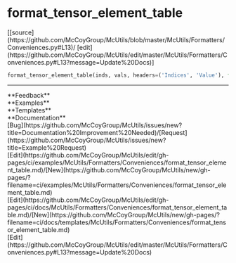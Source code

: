 # <a id="McUtils.Formatters.Conveniences.format_tensor_element_table">format_tensor_element_table</a>
<div class="docs-source-link" markdown="1">
[[source](https://github.com/McCoyGroup/McUtils/blob/master/McUtils/Formatters/Conveniences.py#L13)/
[edit](https://github.com/McCoyGroup/McUtils/edit/master/McUtils/Formatters/Conveniences.py#L13?message=Update%20Docs)]
</div>

```python
format_tensor_element_table(inds, vals, headers=('Indices', 'Value'), format='{:8.3f}', column_join='|', index_format='{:>5.0f}', **etc): 
```













---


<div markdown="1" class="text-secondary">
<div class="container">
  <div class="row">
   <div class="col" markdown="1">
**Feedback**   
</div>
   <div class="col" markdown="1">
**Examples**   
</div>
   <div class="col" markdown="1">
**Templates**   
</div>
   <div class="col" markdown="1">
**Documentation**   
</div>
   <div class="col" markdown="1">
   
</div>
   <div class="col" markdown="1">
   
</div>
   <div class="col" markdown="1">
   
</div>
</div>
  <div class="row">
   <div class="col" markdown="1">
[Bug](https://github.com/McCoyGroup/McUtils/issues/new?title=Documentation%20Improvement%20Needed)/[Request](https://github.com/McCoyGroup/McUtils/issues/new?title=Example%20Request)   
</div>
   <div class="col" markdown="1">
[Edit](https://github.com/McCoyGroup/McUtils/edit/gh-pages/ci/examples/McUtils/Formatters/Conveniences/format_tensor_element_table.md)/[New](https://github.com/McCoyGroup/McUtils/new/gh-pages/?filename=ci/examples/McUtils/Formatters/Conveniences/format_tensor_element_table.md)   
</div>
   <div class="col" markdown="1">
[Edit](https://github.com/McCoyGroup/McUtils/edit/gh-pages/ci/docs/McUtils/Formatters/Conveniences/format_tensor_element_table.md)/[New](https://github.com/McCoyGroup/McUtils/new/gh-pages/?filename=ci/docs/templates/McUtils/Formatters/Conveniences/format_tensor_element_table.md)   
</div>
   <div class="col" markdown="1">
[Edit](https://github.com/McCoyGroup/McUtils/edit/master/McUtils/Formatters/Conveniences.py#L13?message=Update%20Docs)   
</div>
   <div class="col" markdown="1">
   
</div>
   <div class="col" markdown="1">
   
</div>
   <div class="col" markdown="1">
   
</div>
</div>
</div>
</div>